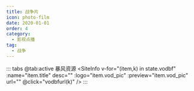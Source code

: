 ```yaml
---
title: 战争片
icon: photo-film
date: 2020-01-01
order: 4
category:
  - 影视点播
tag:
  - 战争
---
```


<ArtPlayer :src="state.src" :config="artPlayerConfig" />

::: tabs
@tab:active 暴风资源
<SiteInfo v-for="(item,k) in state.vodbf" :name="item.title" desc="" :logo="item.vod_pic"
:preview="item.vod_pic" url="" @click="vodbfurl(k)" />
:::

<script setup lang="ts">
  import { artplayerPlaylist } from 'cps/artplayer-plugin-playlist'
  import { vod } from 'db'
  import { poster, Hls } from 'cps/artConst'
  import { useStorage } from '@vueuse/core'
  import { onMounted, nextTick, onDeactivated } from "vue";
  
  const state = useStorage(
    "vod-zzp",
    {
      src:"",
      vodbf: [],
      PlayList: []
    }
  )
  
  onMounted(() => {
    nextTick(async () => {
      const bfzy = await vod.find({ "name": "bfzy-zzp" })
      state.value.vodbf = bfzy.data
      vodbfurl(0)
    })
  });

const vodbfurl = (key) => {
const { vodbf } = state.value
state.value.PlayList =vodbf
state.value.src = vodbf[key].url
}
const artPlayerConfig = {
poster,
fullscreen: true,
fullscreenWeb: true,  
 autoplay: true,
muted: true,
type: "Hls",
customType: { Hls },
plugins: [
artplayerPlaylist({
autoNext: true,
playlist: state.value.PlayList
})
],
}
</script>
